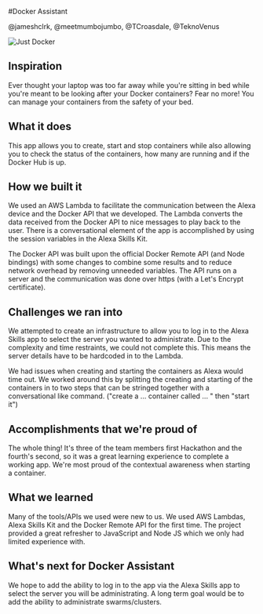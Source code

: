#Docker Assistant

@jameshclrk, @meetmumbojumbo, @TCroasdale, @TeknoVenus

![Just Docker](http://i.imgur.com/coLD9Dm.jpg)

## Inspiration
Ever thought your laptop was too far away while you're sitting in bed while you're meant to be looking after your Docker containers? Fear no more! You can manage your containers from the safety of your bed.

## What it does
This app allows you to create, start and stop containers while also allowing you to check the status of the containers, how many are running and if the Docker Hub is up.

## How we built it
We used an AWS Lambda to facilitate the communication between the Alexa device and the Docker API that we developed. The Lambda converts the data received from the Docker API to nice messages to play back to the user. There is a conversational element of the app is accomplished by using the session variables in the Alexa Skills Kit.

The Docker API was built upon the official Docker Remote API (and Node bindings) with some changes to combine some results and to reduce network overhead by removing unneeded variables. The API runs on a server and the communication was done over https (with a Let's Encrypt certificate). 

## Challenges we ran into
We attempted to create an infrastructure to allow you to log in to the Alexa Skills app to select the server you wanted to administrate. Due to the complexity and time restraints, we could not complete this. This means the server details have to be hardcoded in to the Lambda.

We had issues when creating and starting the containers as Alexa would time out. We worked around this by splitting the creating and starting of the containers in to two steps that can be stringed together with a conversational like command. ("create a ... container called ... " then "start it")

## Accomplishments that we're proud of
The whole thing! It's three of the team members first Hackathon and the fourth's second, so it was a great learning experience to complete a working app. We're most proud of the contextual awareness when starting a container.

## What we learned
Many of the tools/APIs we used were new to us. We used AWS Lambdas, Alexa Skills Kit and the Docker Remote API for the first time. The project provided a great refresher to JavaScript and Node JS which we only had limited experience with.

## What's next for Docker Assistant
We hope to add the ability to log in to the app via the Alexa Skills app to select the server you will be administrating. A long term goal would be to add the ability to administrate swarms/clusters.
